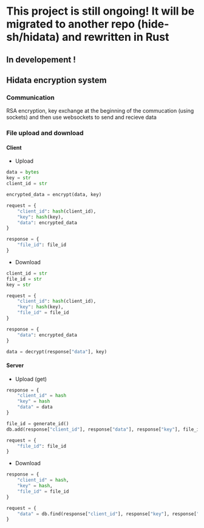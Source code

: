 # This project is still ongoing! It will be migrated to another repo (hide-sh/hidata) and rewritten in Rust
## In developement !

## Hidata encryption system

### Communication
RSA encryption, key exchange at the beginning of the commucation (using sockets) and then use websockets to send and recieve data
### File upload and download
#### Client
* Upload
```py
data = bytes
key = str
client_id = str

encrypted_data = encrypt(data, key)

request = {
	"client_id": hash(client_id),
	"key": hash(key),
	"data": encrypted_data
}

response = {
	"file_id": file_id
}
```
* Download
```py
client_id = str
file_id = str
key = str

request = {
	"client_id": hash(client_id),
	"key": hash(key),
	"file_id" = file_id
}

response = {
	"data": encrypted_data
}

data = decrypt(response["data"], key)
```
#### Server
* Upload (get)
```py
response = {
	"client_id" = hash
	"key" = hash
	"data" = data
}

file_id = generate_id()
db.add(response["client_id"], response["data"], response["key"], file_id)

request = {
	"file_id": file_id
}
```
* Download
```py
response = {
	"client_id" = hash,
	"key" = hash,
	"file_id" = file_id
}

request = {
	"data" = db.find(response["client_id"], response["key"], response["file_id"])
}
```
